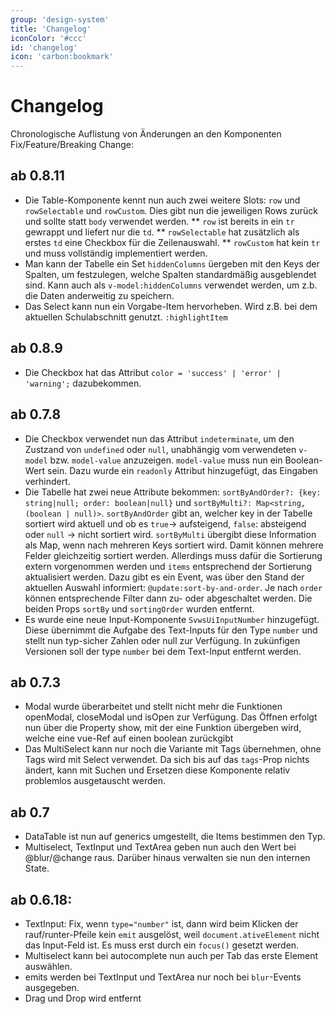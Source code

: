 ```yaml
---
group: 'design-system'
title: 'Changelog'
iconColor: '#ccc'
id: 'changelog'
icon: 'carbon:bookmark'
---
```


# Changelog

Chronologische Auflistung von Änderungen an den Komponenten Fix/Feature/Breaking Change:
## ab 0.8.11
* Die Table-Komponente kennt nun auch zwei weitere Slots: `row` und `rowSelectable` und `rowCustom`. Dies gibt nun die jeweiligen Rows zurück und sollte statt `body` verwendet werden.
	** `row` ist bereits in ein `tr` gewrappt und liefert nur die `td`.
	** `rowSelectable` hat zusätzlich als erstes `td` eine Checkbox für die Zeilenauswahl.
	** `rowCustom` hat kein `tr` und muss vollständig implementiert werden.
* Man kann der Tabelle ein Set `hiddenColumns` üergeben mit den Keys der Spalten, um festzulegen, welche Spalten standardmäßig ausgeblendet sind. Kann auch als `v-model:hiddenColumns` verwendet werden, um z.b. die Daten anderweitig zu speichern.
* Das Select kann nun ein Vorgabe-Item hervorheben. Wird z.B. bei dem aktuellen Schulabschnitt genutzt. `:highlightItem`
## ab 0.8.9
* Die Checkbox hat das Attribut `color = 'success' | 'error' | 'warning';` dazubekommen.
## ab 0.7.8
* Die Checkbox verwendet nun das Attribut `indeterminate`, um den Zustzand von `undefined` oder `null`, unabhängig vom verwendeten `v-model` bzw. `model-value` anzuzeigen. `model-value` muss nun ein Boolean-Wert sein. Dazu wurde ein `readonly` Attribut hinzugefügt, das Eingaben verhindert.
* Die Tabelle hat zwei neue Attribute bekommen: `sortByAndOrder?: {key: string|null; order: boolean|null}` und `sortByMulti?: Map<string, (boolean | null)>`. `sortByAndOrder` gibt an, welcher key in der Tabelle sortiert wird aktuell und ob es `true`-> aufsteigend, `false`: absteigend oder `null` -> nicht sortiert wird. `sortByMulti` übergibt diese Information als Map, wenn nach mehreren Keys sortiert wird. Damit können mehrere Felder gleichzeitig sortiert werden. Allerdings muss dafür die Sortierung extern vorgenommen werden und `items` entsprechend der Sortierung aktualisiert werden. Dazu gibt es ein Event, was über den Stand der aktuellen Auswahl informiert: `@update:sort-by-and-order`. Je nach `order` können entsprechende Filter dann zu- oder abgeschaltet werden. Die beiden Props `sortBy` und `sortingOrder` wurden entfernt.
* Es wurde eine neue Input-Komponente `SvwsUiInputNumber` hinzugefügt. Diese übernimmt die Aufgabe des Text-Inputs für den Type `number` und stellt nun typ-sicher Zahlen oder null zur Verfügung. In zukünfigen Versionen soll der type `number` bei dem Text-Input entfernt werden.
## ab 0.7.3
* Modal wurde überarbeitet und stellt nicht mehr die Funktionen openModal, closeModal und isOpen zur Verfügung. Das Öffnen erfolgt nun über die Property show, mit der eine Funktion übergeben wird, welche eine vue-Ref auf einen boolean zurückgibt
* Das MultiSelect kann nur noch die Variante mit Tags übernehmen, ohne Tags wird mit Select verwendet. Da sich bis auf das `tags`-Prop nichts ändert, kann mit Suchen und Ersetzen diese Komponente relativ problemlos ausgetauscht werden.
## ab 0.7
* DataTable ist nun auf generics umgestellt, die Items bestimmen den Typ.
* Multiselect, TextInput und TextArea geben nun auch den Wert bei @blur/@change raus. Darüber hinaus verwalten sie nun den internen State.
## ab 0.6.18:
* TextInput: Fix, wenn `type="number"` ist, dann wird beim Klicken der rauf/runter-Pfeile kein `emit` ausgelöst, weil `document.ativeElement` nicht das Input-Feld ist. Es muss erst durch ein `focus()` gesetzt werden.
* Multiselect kann bei autocomplete nun auch per Tab das erste Element auswählen.
* emits werden bei TextInput und TextArea nur noch bei `blur`-Events ausgegeben.
* Drag und Drop wird entfernt